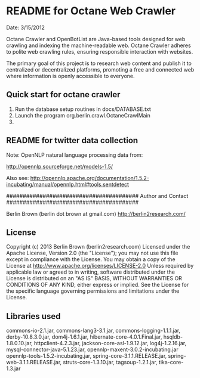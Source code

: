 # README for Octane Web Crawler
Date: 3/15/2012

Octane Crawler and OpenBotList are Java-based tools designed for web crawling and indexing the machine-readable web. Octane Crawler adheres to polite web crawling rules, ensuring responsible interaction with websites.

The primary goal of this project is to research web content and publish it to centralized or decentralized platforms, promoting a free and connected web where information is openly accessible to everyone.

## Quick start for octane crawler

 1. Run the database setup routines in docs/DATABASE.txt
 2. Launch the program org.berlin.crawl.OctaneCrawlMain
 3. 
## README for twitter data collection

Note: OpenNLP natural language processing data from:

http://opennlp.sourceforge.net/models-1.5/

Also see:
http://opennlp.apache.org/documentation/1.5.2-incubating/manual/opennlp.html#tools.sentdetect

########################################
Author and Contact
########################################

Berlin Brown (berlin dot brown at gmail.com)
http://berlin2research.com/

## License 

 Copyright (c) 2013 Berlin Brown (berlin2research.com)
 Licensed under the Apache License, Version 2.0 (the "License");
 you may not use this file except in compliance with the License.
 You may obtain a copy of the License at 
      http://www.apache.org/licenses/LICENSE-2.0 
 Unless required by applicable law or agreed to in writing, software
 distributed under the License is distributed on an "AS IS" BASIS,
 WITHOUT WARRANTIES OR CONDITIONS OF ANY KIND, either express or implied.
 See the License for the specific language governing permissions and
 limitations under the License.

## Libraries used

commons-io-2.1.jar, commons-lang3-3.1.jar, commons-logging-1.1.1.jar, derby-10.8.3.0.jar, 
dom4j-1.6.1.jar, hibernate-core-4.0.1.Final.jar, hsqldb-1.8.0.10.jar, httpclient-4.2.3.jar, jackson-core-asl-1.9.12.jar, 
log4j-1.2.16.jar, mysql-connector-java-5.1.23.jar, opennlp-maxent-3.0.2-incubating.jar
opennlp-tools-1.5.2-incubating.jar, spring-core-3.1.1.RELEASE.jar, spring-web-3.1.1.RELEASE.jar, 
struts-core-1.3.10.jar, tagsoup-1.2.1.jar, tika-core-1.3.jar
